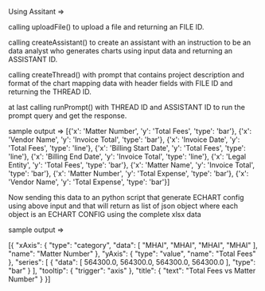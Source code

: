 

Using Assitant =>

calling uploadFile() to upload a file and returning an FILE ID.

calling createAssistant() to create an assistant with an instruction to be an data analyst who generates charts using input data and returning an ASSISTANT ID.

calling createThread() with prompt that contains project description and format of the chart mapping data with header fields with FILE ID and returning the THREAD ID.

at last calling runPrompt() with THREAD ID and ASSISTANT ID to run the prompt query and get the response.

sample output => [{'x': 'Matter Number', 'y': 'Total Fees', 'type': 'bar'}, {'x': 'Vendor Name', 'y': 'Invoice Total', 'type': 'bar'}, {'x': 'Invoice Date', 'y': 'Total Fees', 'type': 'line'}, {'x': 'Billing Start Date', 'y': 'Total Fees', 'type': 'line'}, {'x': 'Billing End Date', 'y': 'Invoice Total', 'type': 'line'}, {'x': 'Legal Entity', 'y': 'Total Fees', 'type': 'bar'}, {'x': 'Matter Name', 'y': 'Invoice Total', 'type': 'bar'}, {'x': 'Matter Number', 'y': 'Total Expense', 'type': 'bar'}, {'x': 'Vendor Name', 'y': 'Total Expense', 'type': 'bar'}]

Now sending this data to an python script that generate ECHART config using above input and that will return as list of json object where each object is an ECHART CONFIG using the complete xlsx data 

sample output => 

[{
        "xAxis": {
            "type": "category",
            "data": [
                "MHAI",
                "MHAI",
                "MHAI",
                "MHAI"
            ],
            "name": "Matter Number"
        },
        "yAxis": {
            "type": "value",
            "name": "Total Fees"
        },
        "series": [
            {
                "data": [
                    564300.0,
                    564300.0,
                    564300.0,
                    564300.0
                ],
                "type": "bar"
            }
        ],
        "tooltip": {
            "trigger": "axis"
        },
        "title": {
            "text": "Total Fees vs Matter Number"
        }
    }]